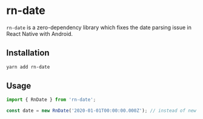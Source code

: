 # rn-date

`rn-date` is a zero-dependency library which fixes the date parsing issue in React Native with Android.

## Installation

```bash
yarn add rn-date
```

## Usage

```ts
import { RnDate } from 'rn-date';

const date = new RnDate('2020-01-01T00:00:00.000Z'); // instead of new Date('2020-01-01T00:00:00.000Z')
```
